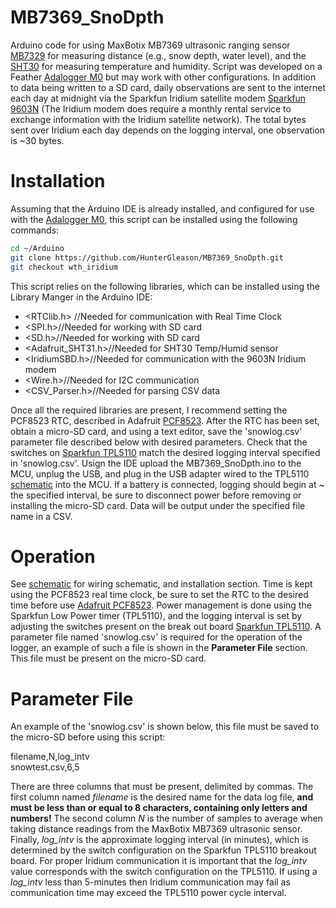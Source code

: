 # MB7369_SnoDpth
Arduino code for using MaxBotix MB7369 ultrasonic ranging sensor [MB7329](https://www.maxbotix.com/ultrasonic_sensors/mb7369.htm) for measuring distance (e.g., snow depth, water level), and the [SHT30](https://www.adafruit.com/product/4099) for measuring temperature and humidity. Script was developed on a Feather [Adalogger M0](https://learn.adafruit.com/adafruit-feather-m0-adalogger/) but may work with other configurations. In addition to data being written to a SD card, daily observations are sent to the internet each day at midnight via the Sparkfun Iridium satellite modem [Sparkfun 9603N](https://www.sparkfun.com/products/16394) (The Iridium modem does require a monthly rental service to exchange information with the Iridium satellite network). The total bytes sent over Iridium each day depends on the logging interval, one observation is ~30 bytes.

# Installation
Assuming that the Arduino IDE is already installed, and configured for use with the [Adalogger M0](https://learn.adafruit.com/adafruit-feather-m0-adalogger/), this script can be installed using the following commands:

``` bash
cd ~/Arduino
git clone https://github.com/HunterGleason/MB7369_SnoDpth.git
git checkout wth_iridium
```
This script relies on the following libraries, which can be installed using the Library Manger in the Arduino IDE:

- <RTClib.h> //Needed for communication with Real Time Clock
- <SPI.h>//Needed for working with SD card
- <SD.h>//Needed for working with SD card
- <Adafruit_SHT31.h>//Needed for SHT30 Temp/Humid sensor
- <IridiumSBD.h>//Needed for communication with the 9603N Iridium modem
- <Wire.h>//Needed for I2C communication
- <CSV_Parser.h>//Needed for parsing CSV data

Once all the required libraries are present, I recommend setting the PCF8523 RTC, described in Adafruit [PCF8523](https://learn.adafruit.com/adafruit-pcf8523-real-time-clock/). After the RTC has been set, obtain a micro-SD card, and using a text editor, save the 'snowlog.csv' parameter file described below with desired parameters. Check that the switches on [Sparkfun TPL5110](https://www.sparkfun.com/products/15353) match the desired logging interval specified in 'snowlog.csv'. Usign the IDE upload the MB7369_SnoDpth.ino to the MCU, unplug the USB, and plug in the USB adapter wired to the TPL5110 [schematic](https://github.com/HunterGleason/MB7369_SnoDpth/blob/wth_iridium_hrly/MB7369_SnoDpth.svg) into the MCU. If a battery is connected, logging should begin at ~ the specified interval, be sure to disconnect power before removing or installing the micro-SD card. Data will be output under the specified file name in a CSV.

# Operation 
See [schematic](https://github.com/HunterGleason/MB7369_SnoDpth/blob/wth_iridium_hrly/MB7369_SnoDpth.svg) for wiring schematic, and installation section. Time is kept using the PCF8523 real time clock, be sure to set the RTC to the desired time before use [Adafruit PCF8523](https://learn.adafruit.com/adafruit-pcf8523-real-time-clock/). Power management is done using the Sparkfun Low Power timer (TPL5110), and the logging interval is set by adjusting the switches present on the break out board [Sparkfun TPL5110](https://www.sparkfun.com/products/15353). A parameter file named 'snowlog.csv' is required for the operation of the logger, an example of such a file is shown in the **Parameter File** section. This file must be present on the micro-SD card.

# Parameter File
An example of the 'snowlog.csv' is shown below, this file must be saved to the micro-SD before using this script:

filename,N,log_intv<br/>
snowtest.csv,6,5

There are three columns that must be present, delimited by commas. The first column named *filename* is the desired name for the data log file, **and must be less than or equal to 8 characters, containing only letters and numbers!** The second column *N* is the number of samples to average when taking distance readings from the MaxBotix MB7369 ultrasonic sensor. Finally, *log_intv* is the approximate logging interval (in minutes), which is determined by the switch configuration on the Sparkfun TPL5110 breakout board. For proper Iridium communication it is important that the *log_intv* value corresponds with the switch configuration on the TPL5110. If using a *log_intv* less than 5-minutes then Iridium communication may fail as communication time may exceed the TPL5110 power cycle interval.  
